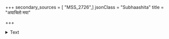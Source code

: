 +++
secondary_sources = [ "MSS_2726",]
jsonClass = "Subhaashita"
title = "अयाचितो मया"

+++

<details><summary>Text</summary>

अयाचितो मया लब्धो मत्प्रेषितः पुनर्गतः।  
यत्रागतस्तत्र गतस् तत्र का परिवेदना॥
</details>
